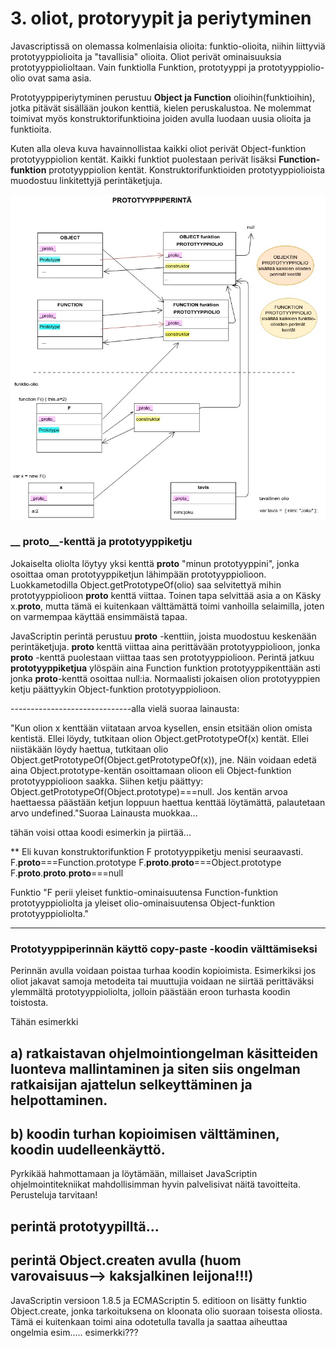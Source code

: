 
# 3. oliot, protoryypit ja periytyminen

Javascriptissä on olemassa kolmenlaisia olioita: funktio-olioita, niihin liittyviä prototyyppiolioita ja "tavallisia" olioita. Oliot perivät ominaisuuksia prototyyppiolioltaan. Vain funktiolla Funktion, prototyyppi ja prototyyppiolio-olio ovat sama asia.

Prototyyppiperiytyminen perustuu **Object ja Function** olioihin(funktioihin), jotka pitävät sisällään joukon kenttiä, kielen peruskalustoa. Ne molemmat toimivat myös konstruktorifunktioina joiden avulla luodaan uusia olioita ja funktioita.

Kuten alla oleva kuva havainnollistaa kaikki oliot perivät Object-funktion prototyyppiolion kentät. Kaikki funktiot puolestaan perivät lisäksi **Function-funktion** prototyyppiolion kentät. Konstruktorifunktioiden prototyyppiolioista muodostuu linkitettyjä perintäketjuja.

<img src="https://github.com/vsvala/JavaScript_ohjelmointitekniikka/blob/master/Untitled%20Diagram.jpg" >

### __ proto__-kenttä ja prototyyppiketju

Jokaiselta oliolta löytyy yksi kenttä **__proto__** "minun prototyyppini", jonka osoittaa oman prototyyppiketjun lähimpään prototyyppiolioon. Luokkametodilla Object.getPrototypeOf(olio) saa selvitettyä mihin prototyyppiolioon __proto__ kenttä viittaa. Toinen tapa selvittää asia a on Käsky  x.__proto__, mutta tämä ei kuitenkaan välttämättä toimi vanhoilla selaimilla, joten on varmempaa käyttää ensimmäistä tapaa.

JavaScriptin perintä perustuu __proto__ -kenttiin, joista muodostuu keskenään perintäketjuja. __proto__ kenttä viittaa aina perittävään prototyyppiolioon, jonka __proto__ -kenttä puolestaan viittaa taas sen prototyyppiolioon. Perintä jatkuu **prototyyppiketjua** ylöspäin aina Function funktion prototyyppikenttään asti jonka __proto__-kenttä osoittaa null:ia. Normaalisti jokaisen olion prototyyppien ketju päättyykin Object-funktion prototyyppiolioon.


------------------------------alla vielä suoraa lainausta:

"Kun olion x kenttään viitataan arvoa kysellen, ensin etsitään olion omista kentistä. Ellei löydy, tutkitaan olion Object.getPrototypeOf(x) kentät. Ellei niistäkään löydy haettua, tutkitaan olio Object.getPrototypeOf(Object.getPrototypeOf(x)), jne. Näin voidaan edetä aina Object.prototype-kentän osoittamaan olioon eli Object-funktion prototyyppiolioon saakka.
Siihen ketju päättyy: Object.getPrototypeOf(Object.prototype)===null. Jos kentän arvoa haettaessa päästään ketjun loppuun haettua kenttää löytämättä, palautetaan arvo undefined."Suoraa Lainausta muokkaa...


tähän voisi ottaa koodi esimerkin ja piirtää...

** Eli kuvan konstruktorifunktion F prototyyppiketju menisi seuraavasti.
F.__proto__===Function.prototype
F.__proto__.__proto__===Object.prototype
F.__proto__.__proto__.__proto__===null

Funktio "F perii yleiset funktio-ominaisuutensa Function-funktion prototyyppioliolta ja yleiset olio-ominaisuutensa Object-funktion prototyyppioliolta."

------------------


### Prototyyppiperinnän käyttö copy-paste -koodin välttämiseksi
Perinnän avulla voidaan poistaa turhaa koodin kopioimista. Esimerkiksi jos oliot jakavat samoja  metodeita tai muuttujia voidaan ne siirtää perittäväksi ylemmältä prototyyppioliolta, jolloin päästään eroon turhasta koodin toistosta.

Tähän esimerkki

## a) ratkaistavan ohjelmointiongelman käsitteiden luonteva mallintaminen ja siten siis ongelman ratkaisijan ajattelun selkeyttäminen ja helpottaminen.

##  b) koodin turhan kopioimisen välttäminen, koodin uudelleenkäyttö.

Pyrkikää hahmottamaan ja löytämään, millaiset JavaScriptin ohjelmointitekniikat mahdollisimman hyvin palvelisivat näitä tavoitteita. Perusteluja tarvitaan!




## perintä prototyypilltä...
## perintä Object.createn avulla (huom varovaisuus--> kaksjalkinen leijona!!!)
JavaScriptin versioon 1.8.5 ja ECMAScriptin 5. editioon on lisätty funktio Object.create, jonka tarkoituksena on  kloonata olio suoraan toisesta oliosta. Tämä ei kuitenkaan toimi aina odotetulla tavalla ja saattaa aiheuttaa ongelmia esim.....
esimerkki???
